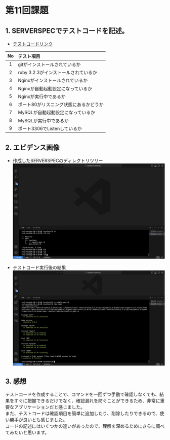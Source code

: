# 第11回課題

## 1. SERVERSPECでテストコードを記述。
- [テストコードリンク](severspec/sample_spec.rb)

| No | テスト項目 |
| :---: | :--- |
| 1 | gitがインストールされているか |
| 2 | ruby 3.2.3がインストールされているか |
| 3 | Nginxがインストールされているか |
| 4 | Nginxが自動起動設定になっているか |
| 5 | Nginxが実行中であるか |
| 6 | ポート80がリスニング状態にあるかどうか |
| 7 | MySQLが自動起動設定になっているか |
| 8 | MySQLが実行中であるか |
| 9 | ポート3306でListenしているか |


## 2. エビデンス画像
- 作成したSERVERSPECのディレクトリツリー  
![画像](images/lecture11/lecture11-serverspec-tree.png)  

- テストコード実行後の結果  
![画像](images/lecture11/lecture11-severspec-ok.png)  


## 3. 感想
テストコードを作成することで、コマンドを一回ずつ手動で確認しなくても、結果をすぐに把握できるだけでなく、確認漏れを防ぐことができるため、非常に重要なアプリケーションだと感じました。  
また、テストコードは確認項目を簡単に追加したり、削除したりできるので、使い勝手が良いとも感じました。  
コードの記述にはいくつかの違いがあったので、理解を深めるためにさらに調べてみたいと思います。
